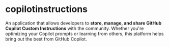 # copilotinstructions
An application that allows developers to **store, manage, and share GitHub Copilot Custom Instructions** with the community. Whether you're optimizing your Copilot prompts or learning from others, this platform helps bring out the best from GitHub Copilot.
